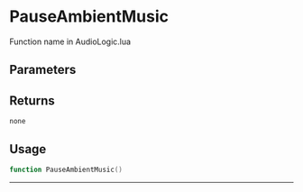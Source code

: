 # PauseAmbientMusic
Function name in AudioLogic.lua
## Parameters

## Returns
`none`
## Usage
```lua
function PauseAmbientMusic()
```
---

